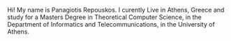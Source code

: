 
Hi! My name is Panagiotis Repouskos. I curently Live in Athens, Greece and study for a Masters Degree in Theoretical Computer Science, in the Department of Informatics and Telecommunications, in the University of Athens.
